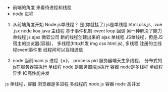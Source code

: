  - 前端的角度 来看待进程和线程
 - node 进程

1. 从前端角度开始
  Node.js单线程？
  是(你就挂了)
  js是单线程 html,css,js, .vue .jsx node koa
  java 主线程 
  基于事件机制 event loop 回调 另一种解决了能力
  单线程 js
  ajax 微软公司
  新的线程创建出来的 ajax 单线程
  JS单线程，但是JS宿主的浏览器(容器)， 多线程(http并发 img css html js), 多线程
  注册的主线程event事件里
  线程间可以互相通信

2. node 当前main.js 进程《=》， process pid
  服务器端天生多线程， 分布式的
  js在服务器端执行 单线程
  node 是服务器端js执行  容器  node是多线程
  单线程 异步 IO高性能并发

js 单线程，容器 浏览器是多进程 多线程的
node.js 容器 node 高并发